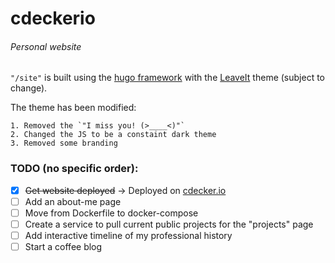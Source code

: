 # cdeckerio

###### Personal website

`"/site"` is built using the [hugo framework](https://gohugo.io) with the [LeaveIt](https://themes.gohugo.io/leaveit/) theme (subject to change).

The theme has been modified:

    1. Removed the `"I miss you! (>____<)"`
    2. Changed the JS to be a constaint dark theme
    3. Removed some branding

### TODO (no specific order):

- [x] ~~Get website deployed~~ -> Deployed on [cdecker.io](https://cdecker.io)
- [ ] Add an about-me page
- [ ] Move from Dockerfile to docker-compose
- [ ] Create a service to pull current public projects for the "projects" page
- [ ] Add interactive timeline of my professional history
- [ ] Start a coffee blog

